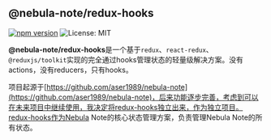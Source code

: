 ## @nebula-note/redux-hooks
[![npm version](https://img.shields.io/npm/v/@nebula-note/redux-hooks.svg?style=flat-square)](https://www.npmjs.com/package/@nebula-note/redux-hooks)
<img alt="License: MIT" src="https://img.shields.io/badge/License-MIT-yellow.svg" />

**@nebula-note/redux-hooks**是一个基于`redux`、`react-redux`、`@reduxjs/toolkit`实现的完全通过hooks管理状态的轻量级解决方案。没有actions，没有reducers，只有hooks。

项目起源于[https://github.com/aser1989/nebula-note](https://github.com/aser1989/nebula-note)，后来功能逐步完善，考虑到可以在未来项目中继续使用，我决定将redux-hooks独立出来，作为独立项目。redux-hooks作为Nebula Note的核心状态管理方案，负责管理Nebula Note的所有状态。

